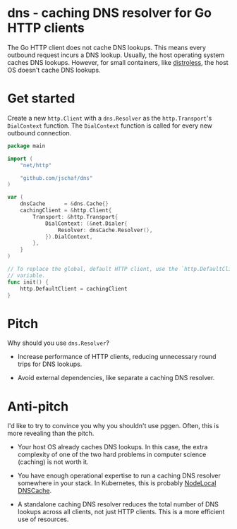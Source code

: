# dns - caching DNS resolver for Go HTTP clients

The Go HTTP client does not cache DNS lookups. This means every outbound request
incurs a DNS lookup. Usually, the host operating system caches DNS lookups.
However, for small containers, like [distroless], the host OS doesn't cache DNS
lookups.

[distroless]: http://github.com/GoogleContainerTools/distroless

# Get started

Create a new `http.Client` with a `dns.Resolver` as the `http.Transport`'s
`DialContext` function. The `DialContext` function is called for every new
outbound connection.

```go
package main

import (
	"net/http"

	"github.com/jschaf/dns"
)

var (
	dnsCache      = &dns.Cache{}
	cachingClient = &http.Client{
		Transport: &http.Transport{
			DialContext: (&net.Dialer{
				Resolver: dnsCache.Resolver(),
			}).DialContext,
		},
	}
)

// To replace the global, default HTTP client, use the `http.DefaultClient`
// variable.
func init() {
	http.DefaultClient = cachingClient
}

```

# Pitch

Why should you use `dns.Resolver`?

- Increase performance of HTTP clients, reducing unnecessary round trips
  for DNS lookups.

- Avoid external dependencies, like separate a caching DNS resolver.

# Anti-pitch

I'd like to try to convince you why you shouldn't use pggen. Often, this is
more revealing than the pitch.

- Your host OS already caches DNS lookups. In this case, the extra complexity
  of one of the two hard problems in computer science (caching) is not worth it.

- You have enough operational expertise to run a caching DNS resolver somewhere
  in your stack. In Kubernetes, this is probably [NodeLocal DNSCache].

- A standalone caching DNS resolver reduces the total number of DNS lookups
  across all clients, not just HTTP clients. This is a more efficient use of
  resources.

[NodeLocal DNSCache]: https://kubernetes.io/docs/tasks/administer-cluster/nodelocaldns/
